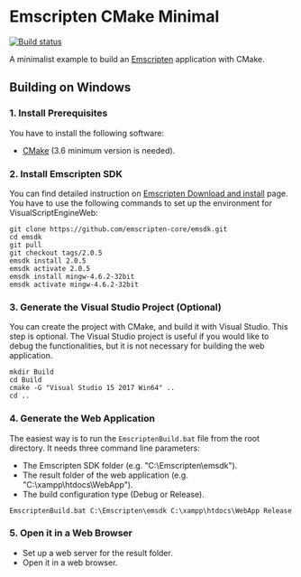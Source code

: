 # Emscripten CMake Minimal

[![Build status](https://ci.appveyor.com/api/projects/status/nwgrvu5xdvp3eej4?svg=true)](https://ci.appveyor.com/project/kovacsv/emscriptencmakeminimal)

A minimalist example to build an [Emscripten](https://emscripten.org) application with CMake.

## Building on Windows

### 1. Install Prerequisites

You have to install the following software:
- [CMake](https://cmake.org) (3.6 minimum version is needed).

### 2. Install Emscripten SDK

You can find detailed instruction on [Emscripten Download and install](https://emscripten.org/docs/getting_started/downloads.html) page. You have to use the following commands to set up the environment for VisualScriptEngineWeb:

```
git clone https://github.com/emscripten-core/emsdk.git
cd emsdk
git pull
git checkout tags/2.0.5
emsdk install 2.0.5
emsdk activate 2.0.5
emsdk install mingw-4.6.2-32bit
emsdk activate mingw-4.6.2-32bit
```

### 3. Generate the Visual Studio Project (Optional)

You can create the project with CMake, and build it with Visual Studio. This step is optional. The Visual Studio project is useful if you would like to debug the functionalities, but it is not necessary for building the web application.

```
mkdir Build
cd Build
cmake -G "Visual Studio 15 2017 Win64" ..
cd ..
```

### 4. Generate the Web Application

The easiest way is to run the `EmscriptenBuild.bat` file from the root directory. It needs three command line parameters:
- The Emscripten SDK folder (e.g. "C:\Emscripten\emsdk").
- The result folder of the web application (e.g. "C:\xampp\htdocs\WebApp").
- The build configuration type (Debug or Release).

```
EmscriptenBuild.bat C:\Emscripten\emsdk C:\xampp\htdocs\WebApp Release
```

### 5. Open it in a Web Browser

- Set up a web server for the result folder.
- Open it in a web browser.
